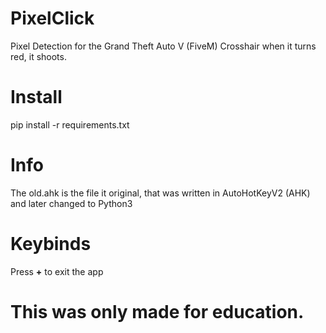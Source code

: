 # PixelClick
Pixel Detection for the Grand Theft Auto V (FiveM) Crosshair when it turns red, it shoots.

# Install
pip install -r requirements.txt

# Info
The old.ahk is the file it original, that was written in AutoHotKeyV2 (AHK) and later changed to Python3

# Keybinds
Press **+** to exit the app

# This was only made for education.
